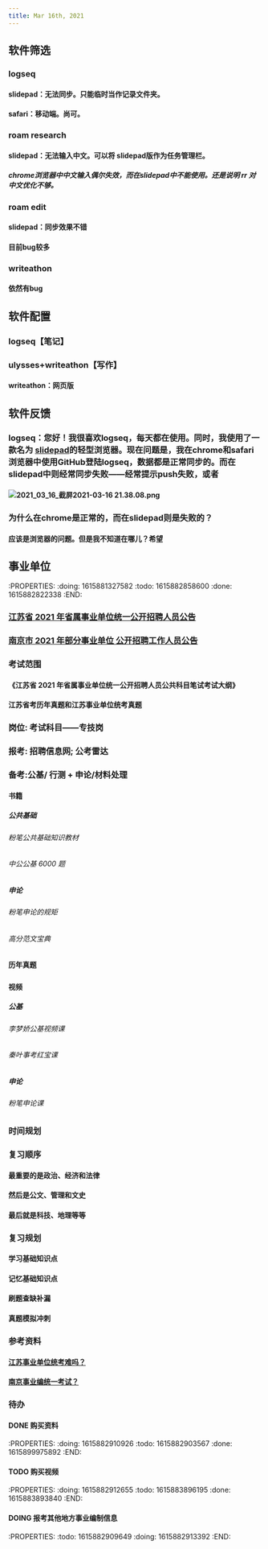 ```yaml
---
title: Mar 16th, 2021
---
```


## 软件筛选
### logseq
#### slidepad：无法同步。只能临时当作记录文件夹。
#### safari：移动端。尚可。
### roam research
#### slidepad：无法输入中文。可以将 slidepad版作为任务管理栏。
##### chrome浏览器中中文输入偶尔失效，而在slidepad中不能使用。还是说明 rr 对中文优化不够。
### roam edit
#### slidepad：同步效果不错
#### 目前bug较多
### writeathon
#### 依然有bug
## 软件配置
### logseq【笔记】
### ulysses+writeathon【写作】
#### writeathon：网页版
## 软件反馈
### logseq：您好！我很喜欢logseq，每天都在使用。同时，我使用了一款名为 [slidepad](https://slidepad.app/)的轻型浏览器。现在问题是，我在chrome和safari浏览器中使用GitHub登陆logseq，数据都是正常同步的。而在slidepad中则经常同步失败——经常提示push失败，或者
#### ![2021_03_16_截屏2021-03-16 21.38.08.png](https://cdn.logseq.com/%2F93885275-2911-4413-ad42-50e105250c9ad4507ff6-f039-4ea1-a716-f5993495218e2021_03_16_%E6%88%AA%E5%B1%8F2021-03-16%2021.38.08.png?Expires=4769501921&Signature=TxzKMD8tKmTyiH6ADv21lIpjenzqx7RL-Oygh-jVn394CCWOmXt2deHNU3QB7l3bSaTFDv7JJAEgxJZK7U4uPEcCi-ZivnoxQP9lYRIyQWn9KvAZWozUmcqhoS-m9bV7HjjLPgC2FptPFnf4Z-ZJiConsSeW898VqocLl3XpzDbtcjKsZ31FrbdxscP-58nPp4ZkqshlNs4NBG4QdbVLGWZ6-7vDlszkNQYCM8R87vGDqPRR6Tw0tJO9AuEl0sh6TiJLyQeo-Q2ZIVTK6Y99s0h25OHagTAM0nB-tVOozCpmN8FldNqMdHZ4IePSSbU86VcWf58fk-V8DfHx-ublug__&Key-Pair-Id=APKAJE5CCD6X7MP6PTEA)
### 为什么在chrome是正常的，而在slidepad则是失败的？
#### 应该是浏览器的问题。但是我不知道在哪儿？希望
## 事业单位
:PROPERTIES:
:doing: 1615881327582
:todo: 1615882858600
:done: 1615882822338
:END:
### [江苏省 2021 年省属事业单位统一公开招聘人员公告](http://jshrss.jiangsu.gov.cn/art/2021/3/4/art_81707_9686725.html)
### [南京市 2021 年部分事业单位 公开招聘工作人员公告](http://fcj.nanjing.gov.cn/dtxx/tzgg/202103/t20210309_2842656.html)
### 考试范围
#### 《江苏省 2021 年省属事业单位统一公开招聘人员公共科目笔试考试大纲》
#### 江苏省考历年真题和江苏事业单位统考真题
### 岗位: 考试科目——专技岗
### 报考: 招聘信息网; 公考雷达
### 备考:公基/ 行测 + 申论/材料处理
#### 书籍
##### 公共基础
###### 粉笔公共基础知识教材
###### 中公公基 6000 题
##### 申论
###### 粉笔申论的规矩
###### 高分范文宝典
#### 历年真题
#####
#### 视频
##### 公基
###### 李梦娇公基视频课
###### 秦叶事考红宝课
##### 申论
###### 粉笔申论课
### 时间规划
### 复习顺序
#### 最重要的是政治、经济和法律
#### 然后是公文、管理和文史
#### 最后就是科技、地理等等
### 复习规划
#### 学习基础知识点
#### 记忆基础知识点
#### 刷题查缺补漏
#### 真题模拟冲刺
### 参考资料
#### [江苏事业单位统考难吗？](https://zhuanlan.zhihu.com/p/105242336)
#### [南京事业编统一考试？](https://www.zhihu.com/question/57352659/answer/1770928912)
### 待办
#### DONE 购买资料
:PROPERTIES:
:doing: 1615882910926
:todo: 1615882903567
:done: 1615899975892
:END:
#### TODO 购买视频
:PROPERTIES:
:doing: 1615882912655
:todo: 1615883896195
:done: 1615883893840
:END:
#### DOING 报考其他地方事业编制信息
:PROPERTIES:
:todo: 1615882909649
:doing: 1615882913392
:END:

